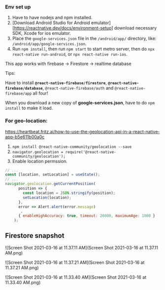 ### Env set up
1. Have to have nodejs and npm installed.
2. [Download Android Studio for Android emulator][https://reactnative.dev/docs/environment-setup] download necessary SDK, Xcode for ios emulator.
3. Place the `google-services.json` file in the `/android/app/` directory, like: `/android/app/google-services.json`.
4. Run `npm install`, then run `npm start` to start metro server, then do `npx react-native run-android`, or `npx react-native run-ios`.


This app works with firebase -> Firestore -> realtime database

Tips:

Have to install **`@react-native-firebase/firestore`**, **`@react-native-firebase/database`**, `@react-native-firebase/auth` and `@react-native-firebase/app` all four!

When you download a new copy of **google-services.json**, have to do `npm install` to make it load.



### For geo-location:

https://heartbeat.fritz.ai/how-to-use-the-geolocation-api-in-a-react-native-app-b5e611b00a0c

1.  `npm install @react-native-community/geolocation --save`
2.  `navigator.geolocation = require('@react-native-community/geolocation');`
3.  Enable location permssion.

```javascript
// ...
const [location, setLocation] = useState();
// ...
navigator.geolocation.getCurrentPosition(
      position => {
        const location = JSON.stringify(position);
        setLocation(location);
      },
      error => Alert.alert(error.message)
       ,
      { enableHighAccuracy: true, timeout: 20000, maximumAge: 1000 }
    );
```

## Firestore snapshot

![Screen Shot 2021-03-16 at 11.37.11 AM](Screen Shot 2021-03-16 at 11.37.11 AM.png)



![Screen Shot 2021-03-16 at 11.37.21 AM](Screen Shot 2021-03-16 at 11.37.21 AM.png)



![Screen Shot 2021-03-16 at 11.33.40 AM](Screen Shot 2021-03-16 at 11.33.40 AM.png)